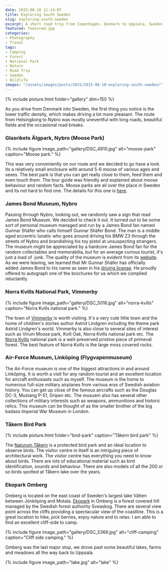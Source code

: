 ```yaml
---
date: 2015-08-10 11:14:07
title: Exploring South Sweden
slug: exploring-south-sweden
excerpt: A short road trip from Copenhagen, Denmark to Uppsala, Sweden travelling through several locations in Southern Sweden.
featured: featured.jpg
categories:
- Photography
- Travel
tags:
- Camping
- Forest
- National Park
- Nature
- Road Trip
- Sweden
- Wildlife
images: "/assets/images/posts/2015/2015-08-10-exploring-south-sweden/"
---
```


{% include pixture.html folder="gallery" dim=150 %}

As you drive from Denmark into Sweden, the first thing you notice is the lower traffic density, which makes driving a lot more pleasant. The route from Helsingborg to Nybro was mostly uneventful with long roads, beautiful fields and the occasional road breaks.

### Glasrikets Älgpark, Nybro (Moose Park)

{% 
  include figure
  image_path="gallery/DSC_4910.jpg"
  alt="moose-park"
  caption="Moose park."
%}

This was very conveniently on our route and we decided to go have a look. Its a relatively small enclosure with around 5-6 moose of various ages and sexes. The best park is that you can get really close to them, feed them and even touch them. The tour guide was friendly and explained about moose behaviour and random facts. Moose parks are all over the place in Sweden and its not hard to find one. The details for this one is [here](http://www.glasriketsalgpark.se/).

### James Bond Museum, Nybro

Passing through Nybro, looking out, we randomly saw a sign that read James Bond Museum. We decided to check it out. It turned out to be some sort of personal museum managed and run by a James Bond fan named Gunnar Shäfer who calls himself Gunnar Shäfer Bond. The man is a middle aged eccentric lunatic who goes around driving his BMW Z3 through the streets of Nybro and brandishing his toy pistol at unsuspecting strangers. The museum might be appreciated by a hardcore James Bond fan for the random collectables and memorabilia, but for an average curious tourist, it's just a load of  junk. The quality of the museum is evident from its [website](http://www.007museum.com/). As we were leaving, we learned that Mr Gunnar Shäfer has officially added James Bond to his name as seen in his [driving license](https://i0.wp.com/www.007museum.com/james_bond_driving_licence.jpg). He proudly offered to autograph one of the brochures for us which we complied reluctantly.

### Norra Kvills National Park, Vimmerby

{% 
  include figure
  image_path="gallery/DSC_5016.jpg"
  alt="norra-kvills"
  caption="Norra Kvills national park."
%}

The town of [Vimmerby](http://www.vimmerby.com/en/startpage/) is worth visiting. It's a very cute little town and the home of children's stories author Astrid Lindgren including the theme park Astrid Lindgren's world. Vimmerby is also close to several sites of interest such as Virum Moose park, Kvill Oak, Norra Kvills national park etc. The [Norra Kvills](http://www.sverigesnationalparker.se/park/norra-kvills-nationalpark) national park is a well-preserved pristine piece of primeval forest. The best feature of Norra Kvills is the large moss covered rocks.

### Air-Force Museum, Linköping (Flygvapenmuseum)

The Air-Force museum is one of the biggest attractions in and around Linköping. It is worth a visit for any random tourist and an excellent location for aircraft enthusiasts such as myself. The museum is the home to numerous full-size military airplanes from various eras of Swedish aviation history. You can get up close of the famous aircrafts such as the Douglas DC-3, Mustang P-51, Gripen etc. The musuem also has several other collections of military interests such as weapons, ammunitions and historic relics. This museum can be thought of as the smaller brother of the big badass Imperial War Museum in London.

### Tåkern Bird Park

{% include pixture.html folder="bird-park" caption="Tåkern bird park" %}

The [Naturum Tåkern](http://www.lansstyrelsen.se/ostergotland/Sv/djur-och-natur/friluftsliv/naturum-takern/Pages/index.aspx) is a protected bird park and an ideal location to observe birds. The visitor centre in itself is an intriguing piece of architectural work. The visitor centre has everything you need to know about birds. There are lots of educational material such as bird identification, sounds and behaviour. There are also models of all the 200 or so birds spotted at Tåkern lake over the years.

### Ekopark Omberg

Omberg is located on the east coast of Sweden's largest lake Vätten between Jönköping and Motala. [Ekopark](http://www.sveaskog.se/jakt-fiske-och-friluftsliv/besoksomraden/ekopark-omberg/) in Omberg is a forest covered hill managed by the Swedish forest authority Sveaskog. There are several view point across the cliffs providing a spectacular view of the coastline. This is a great location to hike, pick berries, enjoy nature and to relax. I am able to find an excellent cliff-side to camp.

{% 
  include figure
  image_path="gallery/DSC_5368.jpg"
  alt="cliff-camping"
  caption="Cliff side camping."
%}

Omberg was the last major stop, we drove past some beautiful lakes, farms and meadows all the way back to Uppsala.

{% 
  include figure
  image_path="lake.jpg"
  alt="lake"
%}
